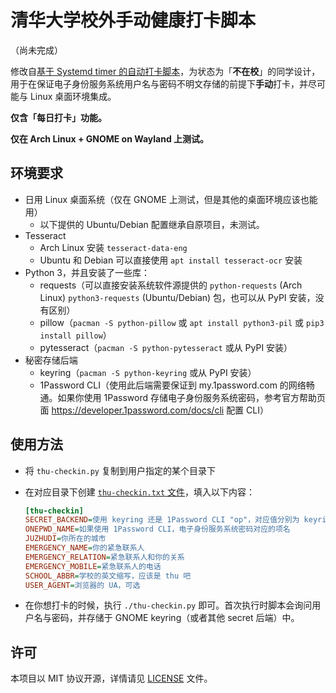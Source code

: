# 清华大学校外手动健康打卡脚本

（尚未完成）

修改自[基于 Systemd timer 的自动打卡脚本](https://github.com/iBug/thu-checkin)，为状态为「**不在校**」的同学设计，用于在保证电子身份服务系统用户名与密码不明文存储的前提下**手动**打卡，并尽可能与 Linux 桌面环境集成。

**仅含「每日打卡」功能。**

**仅在 Arch Linux + GNOME on Wayland 上测试。**

## 环境要求

- 日用 Linux 桌面系统（仅在 GNOME 上测试，但是其他的桌面环境应该也能用）
  - 以下提供的 Ubuntu/Debian 配置继承自原项目，未测试。
- Tesseract
  - Arch Linux 安装 `tesseract-data-eng`
  - Ubuntu 和 Debian 可以直接使用 `apt install tesseract-ocr` 安装
- Python 3，并且安装了一些库：
  - requests（可以直接安装系统软件源提供的 `python-requests` (Arch Linux) `python3-requests` (Ubuntu/Debian) 包，也可以从 PyPI 安装，没有区别）
  - pillow（`pacman -S python-pillow` 或 `apt install python3-pil` 或 `pip3 install pillow`）
  - pytesseract（`pacman -S python-pytesseract` 或从 PyPI 安装）
- 秘密存储后端
  - keyring（`pacman -S python-keyring` 或从 PyPI 安装）
  - 1Password CLI（使用此后端需要保证到 my.1password.com 的网络畅通。如果你使用 1Password 存储电子身份服务系统密码，参考官方帮助页面 <https://developer.1password.com/docs/cli> 配置 CLI）

## 使用方法

- 将 `thu-checkin.py` 复制到用户指定的某个目录下
- 在对应目录下创建 [`thu-checkin.txt` 文件](thu-checkin.example.txt)，填入以下内容：

    ```ini
    [thu-checkin]
    SECRET_BACKEND=使用 keyring 还是 1Password CLI "op"，对应值分别为 keyring 和 onepwd
    ONEPWD_NAME=如果使用 1Password CLI，电子身份服务系统密码对应的项名
    JUZHUDI=你所在的城市
    EMERGENCY_NAME=你的紧急联系人
    EMERGENCY_RELATION=紧急联系人和你的关系
    EMERGENCY_MOBILE=紧急联系人的电话
    SCHOOL_ABBR=学校的英文缩写，应该是 thu 吧
    USER_AGENT=浏览器的 UA，可选
    ```
- 在你想打卡的时候，执行 `./thu-checkin.py` 即可。首次执行时脚本会询问用户名与密码，并存储于 GNOME keyring（或者其他 secret 后端）中。

## 许可

本项目以 MIT 协议开源，详情请见 [LICENSE](LICENSE) 文件。
